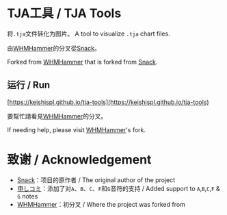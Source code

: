 # TJA工具 / TJA Tools

将`.tja`文件转化为图片。 A tool to visualize `.tja` chart files.

由[WHMHammer](https://github.com/WHMHammer/tja-tools)的分叉從[Snack](https://github.com/Snack-X/tja-tools)。

Forked from [WHMHammer](https://github.com/WHMHammer/tja-tools) that is forked from [Snack](https://github.com/Snack-X/tja-tools).


## 运行 / Run

[https://keishispl.github.io/tja-tools](https://keishispl.github.io/tja-tools)


要幫忙請看見[WHMHammer](https://github.com/WHMHammer/tja-tools)的分叉。

If needing help, please visit [WHMHammer](https://github.com/WHMHammer/tja-tools)'s fork.


# 致谢 / Acknowledgement

- [Snack](https://github.com/Snack-X)：项目的原作者 / The original author of the project
- [申しコミ](https://github.com/0auBSQ)：添加了对`A`、`B`、`C`、`F`和`G`音符的支持 / Added support to `A`,`B`,`C`,`F` & `G` notes
- [WHMHammer](https://github.com/WHMHammer)：初分叉 / Where the project was forked from